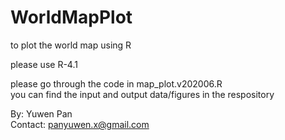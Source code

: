 # WorldMapPlot
to plot the world map using R

please use R-4.1

please go through the code in map_plot.v202006.R   
you can find the input and output data/figures in the respository



By: Yuwen Pan    
Contact: panyuwen.x@gmail.com
